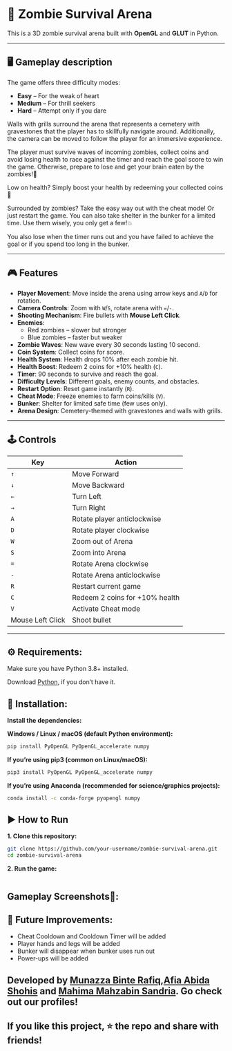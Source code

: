 # 🧟 Zombie Survival Arena

This is a 3D zombie survival arena built with **OpenGL** and **GLUT** in Python.  


---

## 🖥️ Gameplay description

The game offers three difficulty modes:  
- **Easy** – For the weak of heart  
- **Medium** – For thrill seekers  
- **Hard** – Attempt only if you dare  

Walls with grills surround the arena that represents a cemetery with gravestones that the player has to skillfully navigate around. Additionally, the camera can be moved to follow the player for an immersive experience.

The player must survive waves of incoming zombies, collect coins and avoid losing health to race against the timer and reach the goal score to win the game. Otherwise, prepare to lose and get your brain eaten by the zombies!🧠

Low on health? Simply boost your health by redeeming your collected coins🔋

Surrounded by zombies? Take the easy way out with the cheat mode! Or just restart the game.
You can also take shelter in the bunker for a limited time. Use them wisely, you only get a few!💥

You also lose when the timer runs out and you have failed to achieve the goal or if you spend too long in the bunker.


---

## 🎮 Features
- **Player Movement**: Move inside the arena using arrow keys and `A`/`D` for rotation.  
- **Camera Controls**: Zoom with `W`/`S`, rotate arena with `=`/`-`.  
- **Shooting Mechanism**: Fire bullets with **Mouse Left Click**.  
- **Enemies**:  
  - Red zombies – slower but stronger  
  - Blue zombies – faster but weaker  
- **Zombie Waves**: New wave every 30 seconds lasting 10 second.  
- **Coin System**: Collect coins for score.  
- **Health System**: Health drops 10% after each zombie hit.  
- **Health Boost**: Redeem 2 coins for +10% health (`C`).  
- **Timer**: 90 seconds to survive and reach the goal.  
- **Difficulty Levels**: Different goals, enemy counts, and obstacles.  
- **Restart Option**: Reset game instantly (`R`).  
- **Cheat Mode**: Freeze enemies to farm coins/kills (`V`).  
- **Bunker**: Shelter for limited safe time (few uses only).  
- **Arena Design**: Cemetery-themed with gravestones and walls with grills.  

---

## 🕹️ Controls

| Key | Action |
|-----|--------|
| `↑`| Move Forward |
| `↓` | Move Backward |
| `←` | Turn Left |
| `→` | Turn Right |
| `A` | Rotate player anticlockwise |
| `D` | Rotate player clockwise |
| `W` | Zoom out of Arena |
| `S` | Zoom into Arena |
| `=` | Rotate Arena clockwise |
| `-` | Rotate Arena anticlockwise |
| `R` | Restart current game |
| `C` | Redeem 2 coins for +10% health |
| `V` | Activate Cheat mode |
| Mouse Left Click | Shoot bullet |

---
## ⚙️ Requirements:

Make sure you have Python 3.8+ installed.

Download [Python](https://www.python.org/downloads/), if you don’t have it.
 
## 🔧 Installation:

**Install the dependencies:**

**Windows / Linux / macOS (default Python environment):**

```bash
pip install PyOpenGL PyOpenGL_accelerate numpy
```

**If you’re using pip3 (common on Linux/macOS):**

```bash
pip3 install PyOpenGL PyOpenGL_accelerate numpy
```

**If you’re using Anaconda (recommended for science/graphics projects):**

```bash
conda install -c conda-forge pyopengl numpy
```

## ▶️ How to Run

**1. Clone this repository:**

```bash
git clone https://github.com/your-username/zombie-survival-arena.git
cd zombie-survival-arena
```

**2. Run the game:**

```python main.py
```

## Gameplay Screenshots📸:


## 🚀 Future Improvements:
- Cheat Cooldown and Cooldown Timer will be added
- Player hands and legs will be added
- Bunker will disappear when bunker uses run out
- Power-ups will be added

## Developed by [Munazza Binte Rafiq](https://github.com/munazza-r),[Afia Abida Shohis](https://github.com/Afia-Abida) and [Mahima Mahzabin Sandria](https://github.com/mahzabinsandria). Go check out our profiles!
## If you like this project, ⭐ the repo and share with friends!


